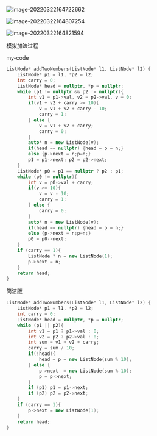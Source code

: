 ![image-20220322164722662](C:\Users\lenovo\AppData\Roaming\Typora\typora-user-images\image-20220322164722662.png)

![image-20220322164807254](C:\Users\lenovo\AppData\Roaming\Typora\typora-user-images\image-20220322164807254.png)

![image-20220322164821594](C:\Users\lenovo\AppData\Roaming\Typora\typora-user-images\image-20220322164821594.png)



模拟加法过程

my-code

```cpp
ListNode* addTwoNumbers(ListNode* l1, ListNode* l2) {
    ListNode* p1 = l1, *p2 = l2;
    int carry = 0;
    ListNode* head = nullptr, *p = nullptr;
    while (p1 != nullptr && p2 != nullptr){
        int v1 = p1->val, v2 = p2->val, v = 0;
        if(v1 + v2 + carry >= 10){
            v = v1 + v2 + carry - 10;
            carry = 1;
        } else {
            v = v1 + v2 + carry;
            carry = 0;
        }
        auto* n = new ListNode(v);
        if(head == nullptr) {head = p = n;}
        else {p->next = n;p=n;}
        p1 = p1->next; p2 = p2->next;
    }
    ListNode* p0 = p1 == nullptr ? p2 : p1;
    while (p0 != nullptr){
        int v = p0->val + carry;
        if(v >= 10){
            v = v - 10;
            carry = 1;
        } else {
            carry = 0;
        }
        auto* n = new ListNode(v);
        if(head == nullptr) {head = p = n;}
        else {p->next = n;p=n;}
        p0 = p0->next;
    }
    if (carry == 1){
        ListNode * n = new ListNode(1);
        p->next = n;
    }
    return head;
}
```

简洁版

```cpp
ListNode* addTwoNumbers(ListNode* l1, ListNode* l2) {
    ListNode* p1 = l1, *p2 = l2;
    int carry = 0;
    ListNode* head = nullptr, *p = nullptr;
    while (p1 || p2){
        int v1 = p1 ? p1->val : 0;
        int v2 = p2 ? p2->val : 0;
        int sum = v1 + v2 + carry;
        carry = sum / 10;
        if(!head){
            head = p = new ListNode(sum % 10);
        } else {
            p->next  = new ListNode(sum % 10);
            p = p->next;
        }
        if (p1) p1 = p1->next;
        if (p2) p2 = p2->next;
    }
    if (carry == 1){
        p->next = new ListNode(1);
    }
    return head;
}
```

